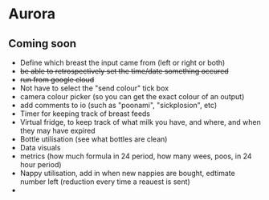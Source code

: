 # Aurora


## Coming soon
- Define which breast the input came from (left or right or both)
- ~~be able to retrospectively set the time/date something occured~~
- ~~run from google cloud~~
- Not have to select the "send colour" tick box
- camera colour picker (so you can get the exact colour of an output)
- add comments to io (such as "poonami", "sickplosion", etc)
- Timer for keeping track of breast feeds
- Virtual fridge, to keep track of what milk you have, and where, and when they may have expired
- Bottle utilisation (see what bottles are clean)
- Data visuals
- metrics (how much formula in 24 period, how many wees, poos, in 24 hour period)
- Nappy utilisation, add in when new nappies are bought, edtimate number left (reduction every time a reauest is sent)
- 